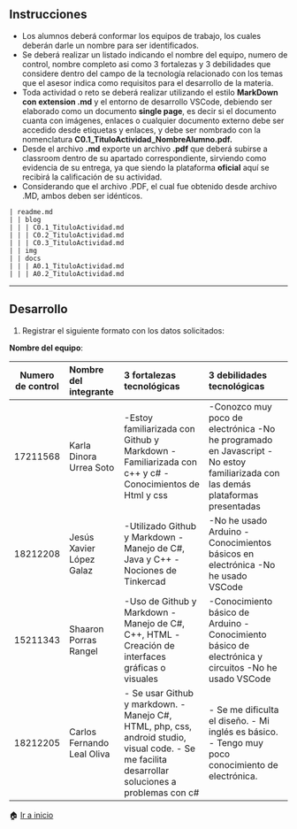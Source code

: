 ## Instrucciones

- Los alumnos deberá conformar los equipos de trabajo, los cuales deberán darle un nombre para ser identificados.
- Se deberá realizar un listado indicando el nombre del equipo, numero de control, nombre completo asi como 3 fortalezas y 3 debilidades que considere dentro del campo de la tecnología relacionado con los temas que el asesor indica como requisitos para el desarrollo de la materia.
- Toda actividad o reto se deberá realizar utilizando el estilo **MarkDown con extension .md** y el entorno de desarrollo VSCode, debiendo ser elaborado como un documento **single page**, es decir si el documento cuanta con imágenes, enlaces o cualquier documento externo debe ser accedido desde etiquetas y enlaces, y debe ser nombrado con la nomenclatura **C0.1_TituloActividad_NombreAlumno.pdf.**
- Desde el archivo **.md** exporte un archivo **.pdf** que deberá subirse a classroom dentro de su apartado correspondiente, sirviendo como evidencia de su entrega, ya que siendo la plataforma **oficial** aquí se recibirá la calificación de su actividad.
- Considerando que el archivo .PDF, el cual fue obtenido desde archivo .MD, ambos deben ser idénticos.
  
```
| readme.md
| | blog
| | | C0.1_TituloActividad.md
| | | C0.2_TituloActividad.md
| | | C0.3_TituloActividad.md
| | img
| | docs
| | | A0.1_TituloActividad.md
| | | A0.2_TituloActividad.md
```

___

## Desarrollo

1. Registrar el siguiente formato con los datos solicitados:

**Nombre del equipo**: 

Numero de control | Nombre del integrante | 3 fortalezas tecnológicas | 3 debilidades tecnológicas
:-: | :-- | :-- |:--
17211568 | Karla Dinora Urrea Soto  | -Estoy familiarizada con Github y Markdown -Familiarizada con c++ y c# -Conocimientos de Html y css | -Conozco muy poco de electrónica -No he programado en Javascript -No estoy familiarizada con las demás plataformas presentadas
18212208 | Jesús Xavier López Galaz | -Utilizado Github y Markdown -Manejo de C#, Java y C++ -Nociones de Tinkercad 		                   | -No he usado Arduino -Conocimientos básicos en electrónica -No he usado VSCode
15211343 | Shaaron Porras Rangel    | -Uso de Github y Markdown -Manejo de C#, C++, HTML -Creación de interfaces gráficas o visuales   | -Conocimiento básico de Arduino -Conocimiento básico de electrónica y circuitos -No he usado VSCode
18212205 | Carlos Fernando Leal Oliva | - Se usar Github y markdown. -Manejo C#, HTML, php, css, android studio, visual code. - Se me facilita desarrollar soluciones a problemas con c# | - Se me dificulta el diseño. - Mi inglés es básico.  - Tengo muy poco conocimiento de electrónica. 


:house: [Ir a inicio](../)

